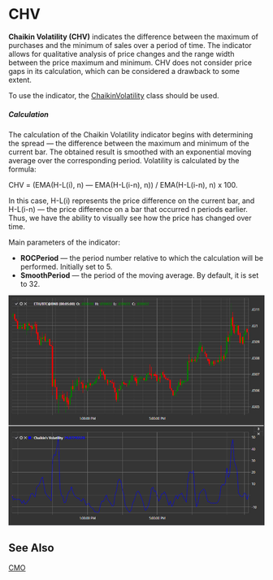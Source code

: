 # CHV

**Chaikin Volatility (CHV)** indicates the difference between the maximum of purchases and the minimum of sales over a period of time. The indicator allows for qualitative analysis of price changes and the range width between the price maximum and minimum. CHV does not consider price gaps in its calculation, which can be considered a drawback to some extent.

To use the indicator, the [ChaikinVolatility](xref:StockSharp.Algo.Indicators.ChaikinVolatility) class should be used.
##### Calculation

The calculation of the Chaikin Volatility indicator begins with determining the spread — the difference between the maximum and minimum of the current bar. The obtained result is smoothed with an exponential moving average over the corresponding period. Volatility is calculated by the formula:

CHV = (EMA(H-L(i), n) — EMA(H-L(i-n), n)) / EMA(H-L(i-n), n) x 100.

In this case, H-L(i) represents the price difference on the current bar, and H-L(i-n) — the price difference on a bar that occurred n periods earlier. Thus, we have the ability to visually see how the price has changed over time.

Main parameters of the indicator:

- **ROCPeriod** — the period number relative to which the calculation will be performed. Initially set to 5.
- **SmoothPeriod** — the period of the moving average. By default, it is set to 32.

![IndicatorChaikinVolatility](../../../../images/indicatorchaikinvolatility.png)

## See Also

[CMO](cmo.md)